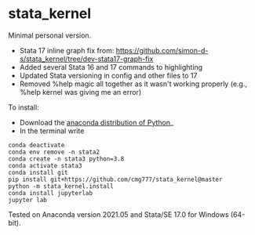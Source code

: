 # stata_kernel

Minimal personal version.
- Stata 17 inline graph fix from: https://github.com/simon-d-s/stata_kernel/tree/dev-stata17-graph-fix
- Added several Stata 16 and 17 commands to highlighting
- Updated Stata versioning in config and other files to 17
- Removed %help magic all together as it wasn't working properly (e.g., %help kernel was giving me an error)

To install:

- Download the [anaconda distribution of Python](https://www.anaconda.com/products/individual)_
- In the terminal write 

```
conda deactivate
conda env remove -n stata2
conda create -n stata3 python=3.8
conda activate stata3
conda install git
pip install git+https://github.com/cmg777/stata_kernel@master
python -m stata_kernel.install
conda install jupyterlab
jupyter lab
```
Tested on Anaconda version 2021.05 and Stata/SE 17.0 for Windows (64-bit).


